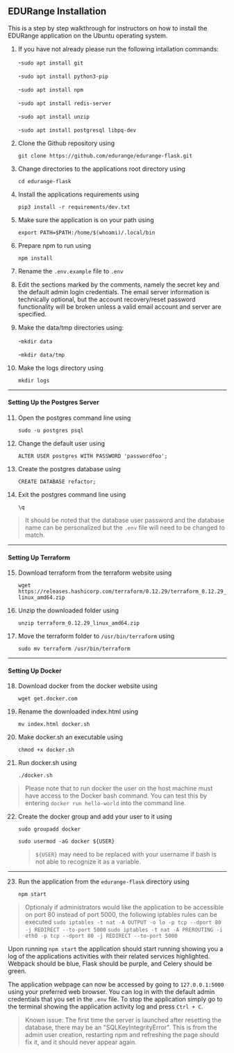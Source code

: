 ## EDURange Installation

This is a step by step walkthrough for instructors on how to install the EDURange application on the Ubuntu operating system.


1. If you have not already please run the following intallation commands:
	
	-`sudo apt install git`

	-`sudo apt install python3-pip`

	-`sudo apt install npm`

	-`sudo apt install redis-server`

	-`sudo apt install unzip`

	-`sudo apt install postgresql libpq-dev`


2. Clone the Github repository using
	
	`git clone https://github.com/edurange/edurange-flask.git`

3. Change directories to the applications root directory using 
 	
	`cd edurange-flask`

4. Install the applications requirements using 
 	
	`pip3 install -r requirements/dev.txt`

5. Make sure the application is on your path using 
 	
	`export PATH=$PATH:/home/$(whoami)/.local/bin`

6. Prepare npm to run using
	
	`npm install`

7. Rename the `.env.example` file to `.env`

8. Edit the sections marked by the comments, namely the secret key and the default admin login credentials. The email server information is technically optional, but the account recovery/reset password functionality will be broken unless a valid email account and server are specified.

9. Make the data/tmp directories using:
 	
	-`mkdir data`
 	
	-`mkdir data/tmp`

10. Make the logs directory using
	
	`mkdir logs`

---

#### Setting Up the Postgres Server

11. Open the postgres command line using 
 	
	`sudo -u postgres psql`

12. Change the default user using 
 	
	`ALTER USER postgres WITH PASSWORD 'passwordfoo';`

13. Create the postgres database using 
 	
	`CREATE DATABASE refactor;`

14. Exit the postgres command line using 
 	
	`\q`

> It should be noted that the database user password and the database name can be personalized but the `.env` file will need to be changed to match.

---

#### Setting Up Terraform

15. Download terraform from the terraform website using
 	
	`wget https://releases.hashicorp.com/terraform/0.12.29/terraform_0.12.29_linux_amd64.zip`

16. Unzip the downloaded folder using
	
	`unzip terraform_0.12.29_linux_amd64.zip`

17. Move the terraform folder to `/usr/bin/terraform` using
	
	`sudo mv terraform /usr/bin/terraform`

---

#### Setting Up Docker

18. Download docker from the docker website using
	
	`wget get.docker.com`

19. Rename the downloaded index.html using
	
	`mv index.html docker.sh`

20. Make docker.sh an executable using
	
	`chmod +x docker.sh`

21. Run docker.sh using
	
	`./docker.sh`

> Please note that to run docker the user on the host machine must have access to the Docker bash command. You can test this by entering `docker run hello-world` into the command line.

22. Create the docker group and add your user to it using

	`sudo groupadd docker`

	`sudo usermod -aG docker ${USER}`

	> `${USER}` may need to be replaced with your username if bash is not able to recognize it as a variable.

---

23. Run the application from the `edurange-flask` directory using
	
	`npm start`


> Optionaly if administrators would like the application to be accessible on port 80 instead of port 5000, the following iptables rules can be executed
>	`sudo iptables -t nat -A OUTPUT -o lo -p tcp --dport 80 -j REDIRECT --to-port 5000`
>	`sudo iptables -t nat -A PREROUTING -i eth0 -p tcp --dport 80 -j REDIRECT --to-port 5000`

Upon running `npm start` the application should start running showing you a log of the applications activities with their related services highlighted. Webpack should be blue, Flask should be purple, and Celery should be green.

The application webpage can now be accessed by going to `127.0.0.1:5000` using your preferred web browser. You can log in with the default admin credentials that you set in the `.env` file. To stop the application simply go to the terminal showing the application activity log and press `Ctrl + C`.


> Known issue:
> The first time the server is launched after resetting the database, there may be an "SQLKeyIntegrityError". This is from the admin user creation, restarting npm and refreshing the page should fix it, and it should never appear again.

